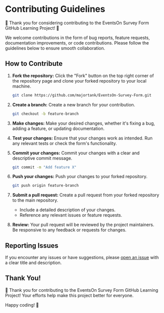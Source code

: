 # Contributing Guidelines

🎉 Thank you for considering contributing to the EventsOn Survey Form GitHub Learning Project! 🚀

We welcome contributions in the form of bug reports, feature requests, documentation improvements, or code contributions. Please follow the guidelines below to ensure smooth collaboration.


## How to Contribute

1. **Fork the repository:** Click the "Fork" button on the top right corner of the repository page and clone your forked repository to your local machine.

    ```bash
    git clone https://github.com/majortank/EventsOn-Survey-Form.git
    ```

2. **Create a branch:** Create a new branch for your contribution.

    ```bash
    git checkout -b feature-branch
    ```

3. **Make changes:** Make your desired changes, whether it's fixing a bug, adding a feature, or updating documentation.

4. **Test your changes:** Ensure that your changes work as intended. Run any relevant tests or check the form's functionality.

5. **Commit your changes:** Commit your changes with a clear and descriptive commit message.

    ```bash
    git commit -m "Add feature X" 
    ```

6. **Push your changes:** Push your changes to your forked repository.

    ```bash
    git push origin feature-branch
    ```

7. **Submit a pull request:** Create a pull request from your forked repository to the main repository.

    - Include a detailed description of your changes.
    - Reference any relevant issues or feature requests.

8. **Review:** Your pull request will be reviewed by the project maintainers. Be responsive to any feedback or requests for changes.

## Reporting Issues

If you encounter any issues or have suggestions, please [open an issue](https://github.com/majortank/EventsOn-Survey-Form/issues) with a clear title and description.

## Thank You!

🙌 Thank you for contributing to the EventsOn Survey Form GitHub Learning Project! Your efforts help make this project better for everyone.

Happy coding! 🚀
